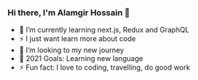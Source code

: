 ### Hi there, I'm Alamgir Hossain  👋



- 🌱 I’m currently learning next.js, Redux and GraphQL
- ⚡ I just want learn more about code 
- 👯 I’m looking to my new journey
- 🥅 2021 Goals: Learning new language 
- ⚡ Fun fact: I love to coding, travelling, do good work








